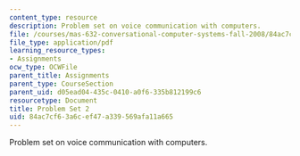 ```yaml
---
content_type: resource
description: Problem set on voice communication with computers.
file: /courses/mas-632-conversational-computer-systems-fall-2008/84ac7cf63a6cef47a339569afa11a665_ps2.pdf
file_type: application/pdf
learning_resource_types:
- Assignments
ocw_type: OCWFile
parent_title: Assignments
parent_type: CourseSection
parent_uid: d05ead04-435c-0410-a0f6-335b812199c6
resourcetype: Document
title: Problem Set 2
uid: 84ac7cf6-3a6c-ef47-a339-569afa11a665
---
```

Problem set on voice communication with computers.

